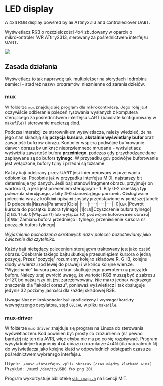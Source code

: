 # LED display

A 4x4 RGB display powered by an ATtiny2313 and controlled over UART.

Wyświetlacz RGB o rozdzielczości 4x4 zbudowany w oparciu o mikrokontroler AVR ATtiny2313, sterowany za pośrednictwem interfejsu UART.

<img src=demo.gif></img>

## Zasada działania

Wyświetlacz to tak naprawdę taki multiplekser na sterydach i odrobina pamięci - stąd też nazwy programów, niezmienne od zarania dziejów.

### mux
W folderze `mux` znajduje się program dla mikrokontrolera. Jego rolą jest oczywiście odbieranie poleceń rysowania wysłanych z komputera sterującego za pośrednictwem interfejsu UART (baudrate konfigurowany w `makefile`) i sterowanie macierzą diod.

Podczas interakcji ze sterownikiem wyświetlacza, należy wiedzieć, że na jego stan składają się **pozycja kursora**, **akutalnie wyświetlany bufor** oraz zawartość buforów obrazu.
Kontroler wspiera podwójne buforowanie danych obrazu by uniknąć nieprzyjemnego mrugania - wyświetlacz wyświetla zawartość bufora **przedniego**, podczas gdy przychodzące dane zapisywane są do bufora **tylnego**. W przypadku gdy podwójne buforowanie jest wyłączone, bufory tylny i przedni są tożsame.

Każdy bajt odebrany przez UART jest interpretowany w przerwaniu odbiornika. Podobnie jak w przypadku interfejsu MIDI, najstarszy bit determinuje typ danych.
Jeśli bajt stanowi fragment obrazu, przyjmuje on wartość 0, a jeśli jest poleceniem sterującym - 1. Bity 0-2 określają typ polecenia sterującego, a bity 3-6 stanowią jego parametr.
Obsługiwane polecenia wraz z krótkimi opisami zostały przedstawione w poniższej tabeli:
|ID polecenia|Nazwa|Parametr|Opis|
|:--:|:---:|---|---|
|0|`CBK`||Powrót kursora do początku bufora tylnego|
|1|`CLS`||Czyszczenie bufora tylnego|
|2|`BCL`|1 lub 0|Włącza (1) lub wyłącza (0) podwójne buforowanie obrazu|
|3|`BSW`||Zamiana bufora przedniego i tylnego, przeniesienie kursora na początek bufora tylnego|

_Wyjaśnienie pochodzenia skrótowych nazw poleceń pozostawiamy jako ćwiczenie dla czytelnika._

Każdy bajt niebędący poleceniem sterującym traktowany jest jako część obrazu. Odebranie takiego bajtu skutkuje przesunięciem kursora o jedną pozycję.
Przez "pozycję" rozumiemy kolejno składowe R, G i B, kolejne diody w wierszu (od lewej do prawej) i w końcu kolejne wiersze. "Wyjechanie" kursora poza ekran skutkuje jego powrotem na początek bufora.
Należy tutaj zwrócić uwagę, że wartości RGB muszą być z zakresu 0-127, bo najstarszy bit jest zarezerwowany.
Nie ma to jednak większego znaczenia dla "jakości obrazu", ponieważ wyświetlacz i tak obsługuje jedynie 32 poziomy jasności dla każdej składowej RGB.

Uwaga: Nasz mikrokontroler był upośledzony i wymagał korekty wewnętrzengo oscylatora, stąd `OSCCAL` w pliku `makefile`.

### mux-driver

W folderze `mux-driver` znajduje się program na Linuxa do sterowania wyświetlaczem. Kod powinien być prosty do zrozumienia (na pewno bardziej niż ten dla AVR), więc chyba nie ma po co się rozpisywać.
Program wysyła kolejne fragmenty 4x4 obrazu o rozmiarze 4x4N (dla naturalnych N) do wyświetlacza jako kolejne klatki w odpowiednich odstępach czasu za pośrednictwem wybranego interfejsu. 

Użycie: `./muxd <interfejs> <plik obrazu> [czas między klatkami w ms]`<br>
Przykład: `./muxd /dev/ttyUSB0 foo.png 200`<br>

Program wykorzystuje bibliotekę [`stb_image.h`](https://github.com/nothings/stb) na licencji MIT.
